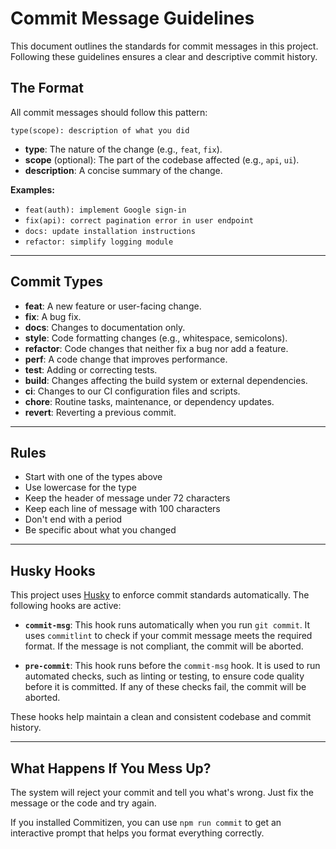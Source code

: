 # Commit Message Guidelines

This document outlines the standards for commit messages in this project. Following these guidelines ensures a clear
and descriptive commit history.

## The Format

All commit messages should follow this pattern:

`type(scope): description of what you did`

- **type**: The nature of the change (e.g., `feat`, `fix`).
- **scope** (optional): The part of the codebase affected (e.g., `api`, `ui`).
- **description**: A concise summary of the change.

**Examples:**

- `feat(auth): implement Google sign-in`
- `fix(api): correct pagination error in user endpoint`
- `docs: update installation instructions`
- `refactor: simplify logging module`

---

## Commit Types

- **feat**: A new feature or user-facing change.
- **fix**: A bug fix.
- **docs**: Changes to documentation only.
- **style**: Code formatting changes (e.g., whitespace, semicolons).
- **refactor**: Code changes that neither fix a bug nor add a feature.
- **perf**: A code change that improves performance.
- **test**: Adding or correcting tests.
- **build**: Changes affecting the build system or external dependencies.
- **ci**: Changes to our CI configuration files and scripts.
- **chore**: Routine tasks, maintenance, or dependency updates.
- **revert**: Reverting a previous commit.

---

## Rules

- Start with one of the types above
- Use lowercase for the type
- Keep the header of message under 72 characters
- Keep each line of message with 100 characters
- Don't end with a period
- Be specific about what you changed

---

## Husky Hooks

This project uses [Husky](https://typicode.github.io/husky/) to enforce commit standards automatically. The following
hooks are active:

- **`commit-msg`**: This hook runs automatically when you run `git commit`. It uses `commitlint` to check if your
  commit message meets the required format. If the message is not compliant, the commit will be aborted.

- **`pre-commit`**: This hook runs before the `commit-msg` hook. It is used to run automated checks, such as linting
  or testing, to ensure code quality before it is committed. If any of these checks fail, the commit will be aborted.

These hooks help maintain a clean and consistent codebase and commit history.

---

## What Happens If You Mess Up?

The system will reject your commit and tell you what's wrong. Just fix the message or the code and try again.

If you installed Commitizen, you can use `npm run commit` to get an interactive prompt that helps you format everything correctly.
